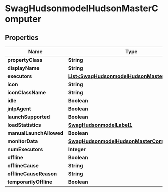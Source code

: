 
# SwagHudsonmodelHudsonMasterComputer

## Properties
Name | Type | Description | Notes
------------ | ------------- | ------------- | -------------
**propertyClass** | **String** |  |  [optional]
**displayName** | **String** |  |  [optional]
**executors** | [**List&lt;SwagHudsonmodelHudsonMasterComputere&gt;**](SwagHudsonmodelHudsonMasterComputere.md) |  |  [optional]
**icon** | **String** |  |  [optional]
**iconClassName** | **String** |  |  [optional]
**idle** | **Boolean** |  |  [optional]
**jnlpAgent** | **Boolean** |  |  [optional]
**launchSupported** | **Boolean** |  |  [optional]
**loadStatistics** | [**SwagHudsonmodelLabel1**](SwagHudsonmodelLabel1.md) |  |  [optional]
**manualLaunchAllowed** | **Boolean** |  |  [optional]
**monitorData** | [**SwagHudsonmodelHudsonMasterComputerM**](SwagHudsonmodelHudsonMasterComputerM.md) |  |  [optional]
**numExecutors** | **Integer** |  |  [optional]
**offline** | **Boolean** |  |  [optional]
**offlineCause** | **String** |  |  [optional]
**offlineCauseReason** | **String** |  |  [optional]
**temporarilyOffline** | **Boolean** |  |  [optional]



